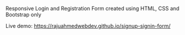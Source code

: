 Responsive Login and Registration Form created using HTML, CSS and Bootstrap only

Live demo: https://rajuahmedwebdev.github.io/signup-signin-form/
